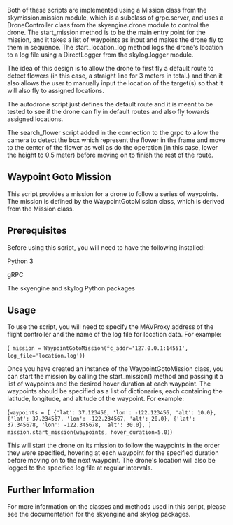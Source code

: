 Both of these scripts are implemented using a Mission class from the skymission.mission module, which is a subclass of grpc.server, and uses a DroneController class from the skyengine.drone module to control the drone. The start_mission method is to be the main entry point for the mission, and it takes a list of waypoints as input and makes the drone fly to them in sequence. The start_location_log method logs the drone's location to a log file using a DirectLogger from the skylog.logger module.

The idea of this design is to allow the drone to first fly a default route to detect flowers (in this case, a straight line for 3 meters in total.) and then it also allows the user to manually input the location of the target(s) so that it will also fly to assigned locations.

The autodrone script just defines the default route and it is meant to be tested to see if the drone can fly in default routes and also fly towards assigned locations.

The search_flower script added in the connection to the grpc to allow the camera to detect the box which represent the flower in the frame and move to the center of the flower as well as do the operation (in this case, lower the height to 0.5 meter) before moving on to finish the rest of the route.


## Waypoint Goto Mission
This script provides a mission for a drone to follow a series of waypoints. The mission is defined by the WaypointGotoMission class, which is derived from the Mission class.

## Prerequisites
Before using this script, you will need to have the following installed:

Python 3


gRPC


The skyengine and skylog Python packages


## Usage
To use the script, you will need to specify the MAVProxy address of the flight controller and the name of the log file for location data. For example:

(` mission = WaypointGotoMission(fc_addr='127.0.0.1:14551', log_file='location.log')`)


Once you have created an instance of the WaypointGotoMission class, you can start the mission by calling the start_mission() method and passing it a list of waypoints and the desired hover duration at each waypoint. The waypoints should be specified as a list of dictionaries, each containing the latitude, longitude, and altitude of the waypoint. For example:

(`waypoints = [
    {'lat': 37.123456, 'lon': -122.123456, 'alt': 10.0},
    {'lat': 37.234567, 'lon': -122.234567, 'alt': 20.0},
    {'lat': 37.345678, 'lon': -122.345678, 'alt': 30.0},
]
mission.start_mission(waypoints, hover_duration=5.0)`)


This will start the drone on its mission to follow the waypoints in the order they were specified, hovering at each waypoint for the specified duration before moving on to the next waypoint. The drone's location will also be logged to the specified log file at regular intervals.

## Further Information
For more information on the classes and methods used in this script, please see the documentation for the skyengine and skylog packages.
